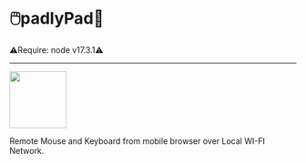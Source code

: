 # 🖱️padlyPad📱
<p>⚠️Require: node v17.3.1⚠️</p>
<hr>
<img width='100vw' src='https://media3.giphy.com/media/cxWG5eigQt1K0/200.webp?cid=ecf05e47owr4y8xruf8wtsggfw2ykd6nmvtd4wac5ntt9v7k&rid=200.webp&ct=g'>
<p>Remote Mouse and Keyboard from mobile browser over Local WI-FI Network.</p>
